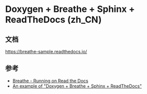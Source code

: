 # Doxygen + Breathe + Sphinx + ReadTheDocs (zh_CN)

## 文档

https://breathe-sample.readthedocs.io/

## 参考

* [Breathe - Running on Read the Docs](https://breathe.readthedocs.io/en/latest/readthedocs.html)
* [An example of "Doxygen + Breathe + Sphinx + ReadTheDocs"](https://github.com/michaeljones/breathe/issues/343)

